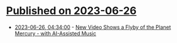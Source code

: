 # [Published on 2023-06-26](index.md)

* [2023-06-26, 04:34:00](https://science.slashdot.org/story/23/06/26/0322223/new-video-shows-a-flyby-of-the-planet-mercury---with-ai-assisted-music?utm_source=rss1.0mainlinkanon&utm_medium=feed) - [New Video Shows a Flyby of the Planet Mercury - with AI-Assisted Music](https://science.slashdot.org/story/23/06/26/0322223/new-video-shows-a-flyby-of-the-planet-mercury---with-ai-assisted-music?utm_source=rss1.0mainlinkanon&utm_medium=feed)
